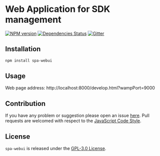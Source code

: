 Web Application for SDK management
==================================

[![NPM version](https://img.shields.io/npm/v/spa-webui.svg?style=flat-square)](https://www.npmjs.com/package/spa-webui)
[![Dependencies Status](https://img.shields.io/david/spasdk/webui.svg?style=flat-square)](https://david-dm.org/spasdk/webui)
[![Gitter](https://img.shields.io/badge/gitter-join%20chat-blue.svg?style=flat-square)](https://gitter.im/DarkPark/spasdk)


## Installation ##

```bash
npm install spa-webui
```


## Usage ##

Web page address: http://localhost:8000/develop.html?wampPort=9000


## Contribution ##

If you have any problem or suggestion please open an issue [here](https://github.com/spasdk/webui/issues).
Pull requests are welcomed with respect to the [JavaScript Code Style](https://github.com/DarkPark/jscs).


## License ##

`spa-webui` is released under the [GPL-3.0 License](http://opensource.org/licenses/GPL-3.0).
